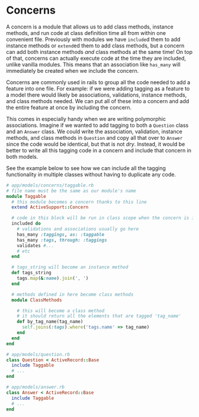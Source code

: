 # Concerns

A concern is a module that allows us to add class methods, instance methods, and
run code at class definition time all from within one convenient file.
Previously with modules we have `include`d them to add instance methods or
`extend`ed them to add class methods, but a concern can add both instance
methods _and_ class methods at the same time! On top of that, concerns can
actually execute code at the time they are included, unlike vanilla modules.
This means that an association like `has_many` will immediately be created when
we include the concern.

Concerns are commonly used in rails to group all the code needed to add a
feature into one file. For example: if we were adding tagging as a feature to a
model there would likely be associations, validations, instance methods, and
class methods needed. We can put all of these into a concern and add the entire
feature at once by including the concern.

This comes in especially handy when we are writing polymorphic associations.
Imagine if we wanted to add tagging to both a `Question` class and an `Answer`
class. We could write the association, validation, instance methods, and class
methods in `Question` and copy all that over to `Answer` since the code would be
identical, but that is not _dry_. Instead, it would be better to write all this
tagging code in a concern and include that concern in both models.

See the example below to see how we can include all the tagging functionality in
multiple classes without having to duplicate any code.

```ruby
# app/models/concerns/taggable.rb
# file name must be the same as our module's name
module Taggable
  # this module becomes a concern thanks to this line
  extend ActiveSupport::Concern

  # code in this block will be run in class scope when the concern is included
  included do
    # validations and associations usually go here
    has_many :taggings, as: :taggable
    has_many :tags, through: :taggings
    validates #...
    # etc
  end

  # tags_string will become an instance method
  def tags_string
    tags.map(&:name).join(', ')
  end

  # methods defined in here become class methods
  module ClassMethods

    # this will become a class method
    # it should return all the elements that are tagged 'tag_name'
    def by_tag_name(tag_name)
      self.joins(:tags).where('tags.name' => tag_name)
    end
  end
end

# app/models/question.rb
class Question < ActiveRecord::Base
  include Taggable
  # ...
end

# app/models/answer.rb
class Answer < ActiveRecord::Base
  include Taggable
  # ...
end
```
